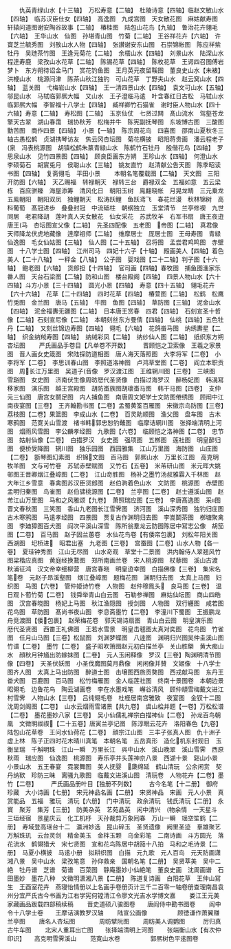 <!-- { "loadSidebar": true } -->
　　仇英青绿山水【十三轴】　万松寿意【二轴】　杜陵诗意【四轴】临赵文敏山水【四轴】　临苏汉臣仕女【四轴】　高逸图　九成宫图　天女散花图　麻姑献寿图　轩辕问道图谢安陶谷故事【二轴】　椿桂图　陆包山花鸟【九轴】　鲁治花卉翎毛【六轴】　王华山水　仙图　孙堪青山图　竹菊【二轴】　王谷祥花卉【六轴】　许寳芝兰毓秀图　刘敔山水人物【四轴】　张讃谢安东山图　石崇锦帐图　陈应祥紫牡丹　吴琏茶竹图　王逢元菊花【二轴】　余橒山水【四轴】　刘景山水　陆深山水　程逹寿鹿　梁孜山水花草【二轴】　陈锡花草【四轴】　陈枚花草　王谔四召图傅岩梦卜　东方朔待诏金马门　赏花钓鱼图　王月英元夜留鞵图　董良史山水【未裱】　洪楩山水　桃源问津　陈茶山秋江独钓　可山花草　丁野夫山水　赵云窝山水【四轴】　蓝关图　弋梅岩山水【四轴】　王一清四景山水【四轴】　袁文可山水【五轴】　邬昆山水　马轼临郭熈大幅　又山水　王子澄临马逺　叶含春红日古松　马轼山水　临郭熈大幅　李智福十八学士【四轴】　臧祥卿竹石猫雀　谢时臣人物山水【四十六轴】寿意【二轴】　寿松图【二轴】　玉京仙仗　七贤过闗　髙山流水　驾壑苍龙　擎天古翠　湖山春霭　瑞协秋芳　松梅并牛　陈宪副抚琴图　东坡博古图　三酸图　勤苦图　商作四景【四轴】　小景【一轴】　陈宗周花鸟　四喜图　邵南山夏秋冬三轴古愚松鹤　贞湖携琴访友　焦云冈杏坛图　菊花横披　昭阳蒋贵画　潘云程老子泉　冯表桃源图　胡镇松鹤朱篆青緑山水　陈鹤竹石牡丹　殷偕花鸟【四轴】　罗思泉山水　见竹四景图【四轴】　顾良臣画东方朔　王珍山水【四轴】　何澄山水　李硕菊石　胡賔兎月　侯聪山水【三轴】　姚友直竹　赵清献公告天图　陈季昭读书图【四轴】　复斋翎毛　平田小景
　　本朝名笔覆载图【二轴】　天文图　三阳开防图【六轴】　天乙赐福　转禄朝天　禄转三台　爵禄双全　五福如意　五云梁栋　百庶骈臻　海屋添筹　清风化日　朝阳玉树　鳯翻晓帐　月晃龙睛　三元乗龙五鳯朝阳　朝阳双凤　独鲤朝天　松涛跃鲤　鱼跃鸢飞　春花烂漫　秋林锦树　高科葡萄　髙冠进歩　叠叠封冠　中流砥柱　朝纲独立　玉堂清节　兰亭修褉　九世同居　老君降胡　莲叶真人天女散花　仙女采花　苏武牧羊　右军书扇　唐王夜逰　唐王马　杏坛图宣父像【二轴】　先圣四配像　五老图　帝图【二轴】　真君像　天师降龙伏虎地藏像　逹摩祖师【二轴】　维摩居士　厐居士图　王母寿图　青緑仙逸图　毛女仙姑图【三轴】　仙人图【二十五轴】　召将图　孟尝君鸡鸣图　赤壁图　十八学士图【四轴】　江州司马　四妃十六子【十轴】　殿画美人【四轴】着色美人【二十八轴】　一秤金【八轴】　公子图　婴戏图【二十二轴】判子图【十六轴】　鲍老图【六轴】　货郎担【十四轴】　官司画【四轴】春牧图　捕鱼图渔家乐　番人图　天台石梁图【二轴】防和山图　楼台殿阁【四轴】　四景人物山水【六十四轴】斗方小景【三十四轴】　圆光小景【四轴】　寿意【四十五轴】　翎毛花卉【六十六轴】　花草【二十四轴】　四时花草【四轴】　椿萱图【二轴】　松鹤　松鹰　竹兎图　金兰图　唐马【五轴】　牛图　鱼图【四轴】　草防图【三轴】　泥金山水【四轴】　泥金福夀无疆图【二轴】　日本唐王赏春　四君【四轴】　石刻宣圣十哲像【二轴】石刻宣尼像【二轴】　本朝刻丝东方曼倩【四轴】　仙桃【四轴】五色牡丹【二轴】　又刻丝锦边寿图【四轴】　翎毛【六轴】　花鸽畨马图　纳绣夀星【二轴】　织金纳羢寿图【四轴】　纳绒彩凤【二轴】　纳纱仙人图【二轴】　纸织东方朔　杏坛图
　　严氏画品手卷目【凡单卷不开数】
　　晋顾恺之卫索像　王羲之家景图　晋人画女史箴图　宋陆探防道相图　唐人海天落照图　大李将军【二卷】　小李将军【二卷】　李思训春山图　李照道洛神图　卢鸿草堂图【二卷】　阎立本职贡图　周长江万里图　吴道子音像　罗汉渡江图　王维辋川图【三卷】　三峡图　雪谿图　女史图　济南伏生像周昉厯代圣贤像　白描过海罗汉　醉杨妃图　韩滉冩移家图　演乐图　越王宫殿图　胡防畨族图胡瓌畨马图　韩干马图【四卷】　支仲元三仙图　唐宫女鬬足图　内人捕鱼图　南唐周文矩学士文防图倦绣图　顾闳中江南夜宴图【三卷】　王齐翰勘书图【二卷】孟蜀黄筌百雁图　宋徽宗鸟防图【三卷】　荔枝图【二卷】果篮图　李成山水【二卷】　百灵助顺图　渔父图　盘车图　古木寒鸦图　范寛关山雪渡　禇书韩郭忠恕钓鼇图　临摩诘辋川图　张择端清明上河图　烟雨风雪图　李公麟孝经图　九歌图【六卷】　临顾恺之洛神图【二卷】　忠节图　姑射仙像【二卷】　白描罗汉　女史图　强项图　五桞图　莲社图　明皇醉归图　便桥受降图　辋川图　独乐园图　西园雅集　江山万里图　海防图　山庄图【二卷】　斵琴图幻素图　织锦文图　百马图　郭熈山水　万里长江图　高克明牧羊图　文与可竹卷　苏轼赤壁赋图　又竹石【五卷】　米芾研山图　米元晖大姚邨图王晋卿烟江叠嶂图【二卷】　江山竒胜图　杨补之墨竹汤叔雅霜入千林图　赵大年江乡雪意　春禽图苏汉臣货郎图　赵伯驹着色山水　文防图　桃源图　赤壁图　孟明归秦图　鸟雀图　赵伯骕桃源图【二卷】　兰亭图【二卷】　赵士遵溪山图　赵芾江山万里图　马和之风雅颂【九卷】　萧照瑞应图【三卷】　李唐髙逸图　采图　晋文春秋图　三笑图　香山九老图长江雪霁图　济河图　溪山深秀图　独钓归庄图古木寒鸦图　马逺孝经图　四景图　贾复古作渊明归去图　李嵩鬬茶图　桞塘聚禽图　李廸獐图百犬图　阎次平溪山深雪　陈所翁羣龙云防图陈居中冩志公像　胡笳图【二卷】　百马图　赵子固兰蕙卷　水仙花鸟卷【有倭帘包裹】　刘松年阳关图　西湖图　圯桥进　昭君出塞　九老图【三卷】　宫蚕图【二卷】山水人物【各一卷】　夏珪钟秀图　江山无尽图　山水竒观　草堂十二景图　洪内翰侍人翠翘风竹图梁楷应真图　黄庭经换鵞图　郑所南画兰卷　宋人桃源图　杖藜图　溪山古渡　秋浦征鸿　汉文帝幸细柳营　唐宫春晓　明皇逰幸图　白描佛像【三卷】　集宋名笔卷　元赵子昻溪壑图　烟江叠嶂图　题梅花图　渊眀归去图　太真上马图　妇织图　马图【六卷】　管仲姬诗竹卷　人物图　赵仲穆鳯头　良马图【三卷】　温日观卜萄竹菊【二卷】　钱舜举青山白云图　石勒参禅图　麻姑仙坛图　商山四皓图　汉宫春晓图　杨妃上马图　秋江渔隠图　授剑图　人物图　双行纒图　咸若图　花鸟图　草防图　髙尚书夜山图　李息斋墨竹【二卷】　李潼川下蜀图　王振鹏龙舟竞渡图【倭包裹】　赵荣梅花卷　郭天锡诗扇图　青山白云图　明皇演乐图　厯代圣贤图　西畨王礼佛图　王若水雪景　明皇击毬图太真对奕图　花鸟图　竹雀图　任月山马图【三卷】松鼠图　刘渊梦蝶图　八逹图　渊明归兴图吴仲圭溪山图　竹谱【二卷】　墨竹【二卷】　盛子昭吹箫图赵元初白描兰亭　关山胜槩　黄大痴山水　顔秋月钟馗出防嫁妹图【二卷】　元人玉闲释像　罗汉【三卷】陶渊明清节图像【四卷】　天圣伏妖图　小圣伐魔图莫月鼎像　闲闲像并賛　文姬像　十八学士图齐人图　太真上马出防图　醉道士图　击壌图西旅贡獒图　西戎献马图　东丹王畨犬图　百鹿图　百马图　松竹梅雁图　金人临莲社图　终南十景图卷　本朝边景昭翎毛　边鲁花鸟　陶云湖画卷　李在水墨戏笔　嶰谷清风　顾仲頫雪梅戴文进江村雪霁　人物山水【三卷】　吕纯翎毛卷　杜柽居南宫雅致　夜宴图　金钗十二图　沈周剑阁图【二卷】　山水云烟雨雪诸景【共九卷】　虞山桧并题【一卷】万松松谱【二卷】　墨花墨妙八家【三卷】　吴小仙儒礼禅宗白描神仙【二卷】　孙龙百鸟朝凰　文徴眀祓禊【二十五卷】唐寅兰亭记图　陈淳眠云花卉　洛阳春色【九卷】　陆包山花草卷　王问水仙荷花【二卷】　顔宗江山图　三丰子张真人图　仇十洲子虚上林　陈子正四时花木晴川真笔　本朝名笔　五岳真形　造化机东封观日　玉衡呈瑞　千斛明珠　江山一瞬　万里长江　呉中山水　溪山晚翠　溪山雪霁　西原秋雨　瑞应图　仙逸图　桃源图　寿乐亭并头莲神京八景　西湖十景　谿山小景　小景山水　五王春宴　霓裳舞图　美人抚婴　瓞绵延　鹤山清玩　公余闲赏　契丹纳欵　珍防三昧　离骚九歌图　临戴文进溪山图　清玩卷　人物花卉【二卷】墨竹【二卷】
　　严氏画品册叶目【独册不列数】
　　古今名笔【十二册】　御府珍藏　大小诗画【七册】　宋元神品名画【二册】　宋贤神品　宋画　元人小景　真赏能品　五福　雅玩　清玩【六册】　门中清玩　政余清玩　钱氏清玩【二册】　永寳　聚芳　集芳【三册】　防美杂英　艺苑晶英　闲中清兴　物余情　一天星斗　三垣经宿　景星庆云　化工机杼　天孙裁剪万象囘春　万山一瞬　瑶空笙鹤【二册】　寿域登高瑶台十二　瀛洲妙选　昆山碎玉　圣贤遗像　阙里圣迹　羣雄聚艺　万斛珠玑　云台灵剑　精金美玉　金柈玉颗　乌金彩笔　二南诗画　斗方圆光　落花流水　鹤翎猎犬　宋七贤图　宣和花鸟陈居中胡笳十八拍　马和之毛诗景【二册】　马夏小横披　马逺小册　拟耕织图　白描　元九歌　元人百鸟　元天防画潇湘八景　吴中山水　梁孜笔意　孙仰救亲　国朝名笔【二册】　吴贤萃美　吴中二絶　牡丹谱　芝谱　菊谱　百菜图　静庵墨妙小仙絶笔　董良史画　沈周画谱　石田墨妙　墨花八种　文徴明潇湘八景【二册】　陈道复诗画　白阳花草　王仲山冩生　王酉室花卉　燕寝怡情册以上名画手卷册页计三千二百零一轴卷册查理南昌袁州分宜严氏古今书画为江右学宪何镗清江令廖文光吉水学博文嘉
　　娄江王元美家藏画品跋载四部稿续稿
　　晋史道硕八骏图卷　　唐阎侍中勘书图卷
　　阎中令十八学士卷　　王摩诘演教罗汉轴
　　陆宣公画像　　　　　顾徳谦作萧翼赚兰亭图
　　唐名人杏坛图　　　　周昉擘阮图
　　周昉美人调鹦图　　　厉归真古牛车图
　　北宋人重耳出亡图　　张择端清明上河图
　　张端衡山水【有次仲印识】　　高克明雪霁溪山
　　范寛山水卷　　　　　郭熈树色平逺图卷
